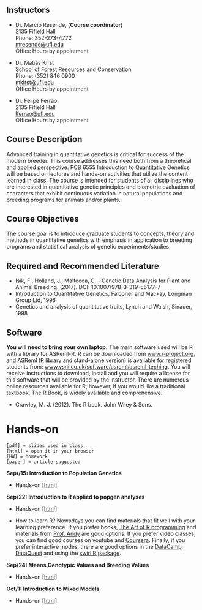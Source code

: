 ## Instructors

- Dr. Marcio Resende, (**Course coordinator**)\
2135 Fifield Hall\
Phone: 352-273-4772\
mresende@ufl.edu\
Office Hours by appointment

- Dr. Matias Kirst\
School of Forest Resources and Conservation\
Phone: (352) 846 0900\
mkirst@ufl.edu\
Office Hours by appointment

- Dr. Felipe Ferrão\
2135 Fifield Hall\
lferrao@ufl.edu\
Office Hours by appointment

## Course Description

Advanced training in quantitative genetics is critical for success of the modern breeder. This course addresses this need both from a theoretical and applied perspective. PCB 6555 Introduction to
Quantitative Genetics will be based on lectures and hands-on activities that utilize the content learned in class. The course is intended for students of all disciplines who are interested in quantitative genetic
principles and biometric evaluation of characters that exhibit continuous variation in natural populations and breeding programs for animals and/or plants.

## Course Objectives
The course goal is to introduce graduate students to concepts, theory and methods in quantitative
genetics with emphasis in application to breeding programs and statistical analysis of genetic
experiments/studies.

## Required and Recommended Literature

- Isik, F., Holland, J., Maltecca, C. - Genetic Data Analysis for Plant and Animal Breeding. (2017).
DOI: 10.1007/978-3-319-55177-7
- Introduction to Quantitative Genetics, Falconer and Mackay, Longman Group Ltd, 1996
- Genetics and analysis of quantitative traits, Lynch and Walsh, Sinauer, 1998

## Software
**You will need to bring your own laptop.** The main software used will be R with a library for ASReml-R. R
can be downloaded from www.r-project.org, and ASReml (R library and stand-alone version) is available
for registered students from: www.vsni.co.uk/software/asreml/asreml-teching. You will receive
instructions to download, install and you will require a license for this software that will be provided by
the instructor. There are numerous online resources available for R; however, if you would like a
traditional textbook, The R Book, is widely available and comprehensive.
- Crawley, M. J. (2012). The R book. John Wiley & Sons.

# Hands-on


```
[pdf] = slides used in class
[html] = open it in your browser
[HW] = homework
[paper] = article suggested
```
**Sept/15: Introduction to Population Genetics** 

- Hands-on [[html]](https://htmlpreview.github.io/?https://github.com/lfelipe-ferrao/lfelipe-ferrao.github.io/blob/master/class/quantGenetic/week1.html)
  
**Sep/22: Introduction to R applied to popgen analyses**

- Hands-on [[html]](https://htmlpreview.github.io/?https://github.com/lfelipe-ferrao/lfelipe-ferrao.github.io/blob/master/class/quantGenetic/week2.html)

- How to learn R? Nowadays you can find materials that fit well with your learning preference. If you prefer books, [The Art of R programming](https://www.amazon.com/Art-Programming-Statistical-Software-Design/dp/1593273843)  and materials from [Prof. Andy](https://www.discovr.rocks/#welcome) are good options. If you prefer video classes, you can find good courses on youtube and [Coursera](https://www.coursera.org/). Finally, if you prefer interactive modes,  there are good options in the [DataCamp](https://www.datacamp.com/), [DataQuest](https://www.dataquest.io/) and using the [swirl R package](https://swirlstats.com/).  
 
**Sep/24: Means,Genotypic Values and Breeding Values**

- Hands-on [[html]](https://htmlpreview.github.io/?https://github.com/lfelipe-ferrao/lfelipe-ferrao.github.io/blob/master/class/quantGenetic/week3.html)

**Oct/1: Introduction to Mixed Models**

- Hands-on [[html]](https://htmlpreview.github.io/?https://github.com/lfelipe-ferrao/lfelipe-ferrao.github.io/blob/master/class/quantGenetic/week4.html)


